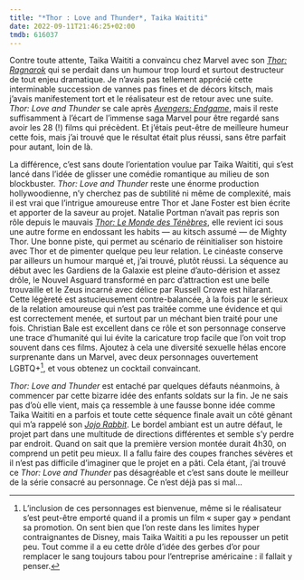 ```yaml
---
title: "*Thor : Love and Thunder*, Taika Waititi"
date: 2022-09-11T21:46:25+02:00
tmdb: 616037 
---
```


Contre toute attente, Taika Waititi a convaincu chez Marvel avec son *[Thor: Ragnarok](https://voiretmanger.fr/thor-ragnarok-waititi/)* qui se perdait dans un humour trop lourd et surtout destructeur de tout enjeu dramatique. Je n’avais pas tellement apprécié cette interminable succession de vannes pas fines et de décors kitsch, mais j’avais manifestement tort et le réalisateur est de retour avec une suite. *Thor: Love and Thunder* se cale après *‌[Avengers: Endgame](https://voiretmanger.fr/avengers-endgame-russo/)*, mais il reste suffisamment à l’écart de l’immense saga Marvel pour être regardé sans avoir les 28 (!) films qui précèdent. Et j’étais peut-être de meilleure humeur cette fois, mais j’ai trouvé que le résultat était plus réussi, sans être parfait pour autant, loin de là.

La différence, c’est sans doute l’orientation voulue par Taika Waititi, qui s’est lancé dans l’idée de glisser une comédie romantique au milieu de son blockbuster. *Thor: Love and Thunder* reste une énorme production hollywoodienne, n’y cherchez pas de subtilité ni même de complexité, mais il est vrai que l’intrigue amoureuse entre Thor et Jane Foster est bien écrite et apporter de la saveur au projet. Natalie Portman n’avait pas repris son rôle depuis le mauvais *[Thor: Le Monde des Ténèbres](https://voiretmanger.fr/thor-le-monde-des-tenebres-taylor/)*, elle revient ici sous une autre forme en endossant les habits — au kitsch assumé — de Mighty Thor. Une bonne piste, qui permet au scénario de réinitialiser son histoire avec Thor et de pimenter quelque peu leur relation. Le cinéaste conserve par ailleurs un humour marqué et, j’ai trouvé, plutôt réussi. La séquence au début avec les Gardiens de la Galaxie est pleine d’auto-dérision et assez drôle, le Nouvel Asguard transformé en parc d’attraction est une belle trouvaille et le Zeus incarné avec délice par Russell Crowe est hilarant. Cette légèreté est astucieusement contre-balancée, à la fois par le sérieux de la relation amoureuse qui n’est pas traitée comme une évidence et qui est correctement menée, et surtout par un méchant bien traité pour une fois. Christian Bale est excellent dans ce rôle et son personnage conserve une trace d’humanité qui lui évite la caricature trop facile que l’on voit trop souvent dans ces films. Ajoutez à cela une diversité sexuelle hélas encore surprenante dans un Marvel, avec deux personnages ouvertement LGBTQ+[^1], et vous obtenez un cocktail convaincant.

*Thor: Love and Thunder* est entaché par quelques défauts néanmoins, à commencer par cette bizarre idée des enfants soldats sur la fin. Je ne sais pas d’où elle vient, mais ça ressemble à une fausse bonne idée comme Taika Waititi en a parfois et toute cette séquence finale avait un côté gênant qui m’a rappelé son *[Jojo Rabbit](https://nicolasfurno.fr/film/jojo-rabbit-waititi/)*. Le bordel ambiant est un autre défaut, le projet part dans une multitude de directions différentes et semble s’y perdre par endroit. Quand on sait que la première version montée durait 4h30, on comprend un petit peu mieux. Il a fallu faire des coupes franches sévères et il n’est pas difficile d’imaginer que le projet en a pâti. Cela étant, j’ai trouvé ce *Thor: Love and Thunder* pas désagréable et c’est sans doute le meilleur de la série consacré au personnage. Ce n’est déjà pas si mal…

[^1]: L’inclusion de ces personnages est bienvenue, même si le réalisateur s’est peut-être emporté quand il a promis un film « super gay » pendant sa promotion. On sent bien que l’on reste dans les limites hyper contraignantes de Disney, mais Taika Waititi a pu les repousser un petit peu. Tout comme il a eu cette drôle d’idée des gerbes d’or pour remplacer le sang toujours tabou pour l’entreprise américaine : il fallait y penser. 